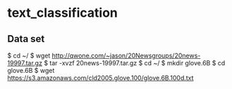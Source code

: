 # text_classification

## Data set
$ cd ~/
$ wget http://qwone.com/~jason/20Newsgroups/20news-19997.tar.gz
$ tar -xvzf 20news-19997.tar.gz
$ cd ~/
$ mkdir glove.6B
$ cd glove.6B
$ wget https://s3.amazonaws.com/cld2005.glove.100/glove.6B.100d.txt
